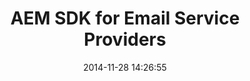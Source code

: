 ---
layout: post
title:  "AEM SDK for Email Service Providers"
date:   2014-11-28 14:26:55
tags: [AEM, SDK]
full_name: adobe-marketing-cloud/experiencemanager-java-emailprovider
---